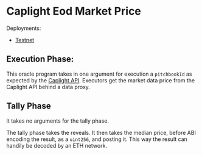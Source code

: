 # Caplight Eod Market Price

Deployments:
- [Testnet](https://testnet.explorer.seda.xyz/oracle-programs/58e9a7d1c7597e9580f4f44f4e64e3946bff70868f2a6e164da6cfe340a586ee)
<!-- - [Mainnet]() -->

## Execution Phase:

This oracle program takes in one argument for execution a `pitchbookId` as expected by the [Caplight API](https://platform.caplight.com/api/documentation.html#tag/MarketPrice/paths/~1market-price-history/get).
Executors get the market data price from the Caplight API behind a data proxy.

## Tally Phase

It takes no arguments for the tally phase.

The tally phase takes the reveals.
It then takes the median price, before ABI encoding the result, as a `uint256`, and posting it.
This way the result can handily be decoded by an ETH network.